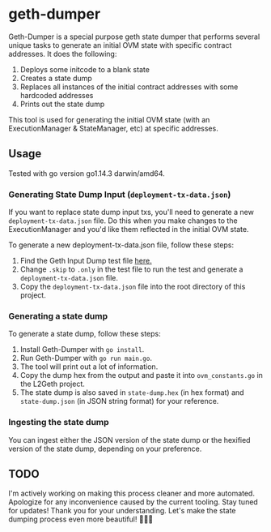 # geth-dumper

Geth-Dumper is a special purpose geth state dumper that performs several unique tasks to generate an initial OVM state with specific contract addresses. It does the following:

1. Deploys some initcode to a blank state
2. Creates a state dump
3. Replaces all instances of the initial contract addresses with some hardcoded addresses
4. Prints out the state dump

This tool is used for generating the initial OVM state (with an ExecutionManager & StateManager, etc) at specific addresses.

## Usage
Tested with go version go1.14.3 darwin/amd64.

### Generating State Dump Input (`deployment-tx-data.json`)
If you want to replace state dump input txs, you'll need to generate a new `deployment-tx-data.json` file. Do this when you make changes to the ExecutionManager and you'd like them reflected in the initial OVM state.

To generate a new deployment-tx-data.json file, follow these steps:
1. Find the Geth Input Dump test file [here.](https://github.com/ethereum-optimism/optimism)
2. Change `.skip` to `.only` in the test file to run the test and generate a `deployment-tx-data.json` file.
3. Copy the `deployment-tx-data.json` file into the root directory of this project.

### Generating a state dump
To generate a state dump, follow these steps:
1. Install Geth-Dumper with `go install`.
2. Run Geth-Dumper with `go run main.go`.
3. The tool will print out a lot of information.
4. Copy the dump hex from the output and paste it into `ovm_constants.go` in the L2Geth project.
5. The state dump is also saved in `state-dump.hex` (in hex format) and `state-dump.json` (in JSON string format) for your reference.

### Ingesting the state dump
You can ingest either the JSON version of the state dump or the hexified version of the state dump, depending on your preference.

## TODO
I'm actively working on making this process cleaner and more automated. Apologize for any inconvenience caused by the current tooling. Stay tuned for updates! Thank you for your understanding. Let's make the state dumping process even more beautiful! 🌟🚀😊
